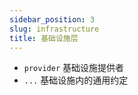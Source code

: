 ```yaml
---
sidebar_position: 3
slug: infrastructure
title: 基础设施层
---
```


- `provider`   基础设施提供者
- `...`        基础设施内的通用约定
